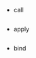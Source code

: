 - call 

  ```javascript
  
  ```

  

- apply

  ```javascript
  
  ```

  

- bind

  ```javascript
  
  ```

  